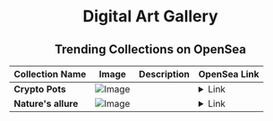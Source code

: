 <div align="center">

# Digital Art Gallery

## Trending Collections on OpenSea

| Collection Name                       | Image                                                                                     | Description                       | OpenSea Link                                                                                          |
|---------------------------------------|-------------------------------------------------------------------------------------------|-----------------------------------|--------------------------------------------------------------------------------------------------------|
| **Crypto Pots** | ![Image](https://i.seadn.io/s/raw/files/39997e7db8c604a4436eb1966ad8f99b.png?w=500&auto=format?w=200&auto=format) |  | <details><summary>Link</summary>[Crypto Pots](https://opensea.io/collection/crypto-pots-3)</details> |
| **Nature's allure** | ![Image](https://i.seadn.io/s/raw/files/ace3ac0f87c2b92df4f9c0bb3d4be3a2.jpg?w=500&auto=format?w=200&auto=format) |  | <details><summary>Link</summary>[Nature's allure](https://opensea.io/collection/nature-s-allure-1)</details> |

</div>